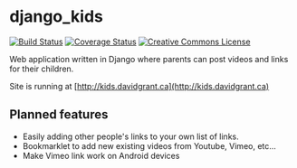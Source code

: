 django_kids
===========
 
[![Build Status](https://travis-ci.org/dgrant/django_kids.png)](https://travis-ci.org/dgrant/django_kids) [![Coverage Status](https://coveralls.io/repos/dgrant/django_kids/badge.png)](https://coveralls.io/r/dgrant/django_kids)
[![Creative Commons License](http://i.creativecommons.org/l/by-nc-sa/3.0/80x15.png)](http://creativecommons.org/licenses/by-nc-sa/3.0/deed.en_US)

Web application written in Django where parents can post videos and links for their children.

Site is running at [http://kids.davidgrant.ca](http://kids.davidgrant.ca)

Planned features
----------------

* Easily adding other people's links to your own list of links.
* Bookmarklet to add new existing videos from Youtube, Vimeo, etc...
* Make Vimeo link work on Android devices
